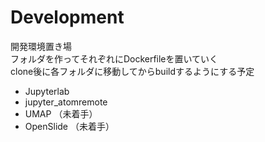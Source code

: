 # Development
開発環境置き場 \
フォルダを作ってそれぞれにDockerfileを置いていく \
clone後に各フォルダに移動してからbuildするようにする予定

* Jupyterlab
* jupyter_atomremote
* UMAP （未着手）
* OpenSlide （未着手）
